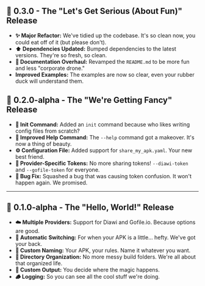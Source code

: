 ## 🚀 0.3.0 - The "Let's Get Serious (About Fun)" Release

-   **✨ Major Refactor:** We've tidied up the codebase. It's so clean now, you could eat off of it (but please don't).
-   **⬆️ Dependencies Updated:** Bumped dependencies to the latest versions. They're so fresh, so clean.
-   **📝 Documentation Overhaul:** Revamped the `README.md` to be more fun and less "corporate drone."
-   **Improved Examples:** The examples are now so clear, even your rubber duck will understand them.

## 🎉 0.2.0-alpha - The "We're Getting Fancy" Release

-   **🚀 Init Command:** Added an `init` command because who likes writing config files from scratch?
-   **🎨 Improved Help Command:** The `--help` command got a makeover. It's now a thing of beauty.
-   **⚙️ Configuration File:** Added support for `share_my_apk.yaml`. Your new best friend.
-   **🔑 Provider-Specific Tokens:** No more sharing tokens! `--diawi-token` and `--gofile-token` for everyone.
-   **🐛 Bug Fix:** Squashed a bug that was causing token confusion. It won't happen again. We promised.

---

## 🐣 0.1.0-alpha - The "Hello, World!" Release

-   **☁️ Multiple Providers:** Support for Diawi and Gofile.io. Because options are good.
-   **🔄 Automatic Switching:** For when your APK is a little... hefty. We've got your back.
-   **🎨 Custom Naming:** Your APK, your rules. Name it whatever you want.
-   **📁 Directory Organization:** No more messy build folders. We're all about that organized life.
-   **📝 Custom Output:** You decide where the magic happens.
-   **🪵 Logging:** So you can see all the cool stuff we're doing.